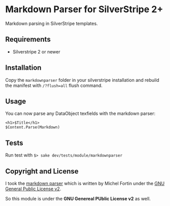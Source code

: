 # Markdown Parser for SilverStripe 2+

Markdown parsing in SilverStripe templates.

## Requirements

 * Silverstripe 2 or newer

## Installation

Copy the `markdownparser` folder in your silverstripe installation and rebuild the manifest with `/?flush=all` flush command.

## Usage

You can now parse any DataObject texfields with the markdown parser:

	<h1>$Title</h1>
	$Content.Parse(Markdown)

## Tests

Run test with `$> sake dev/tests/module/markdownparser`

## Copyright and License

I took the [markdown parser](https://github.com/michelf/php-markdown/) which is written by Michel Fortin under the [GNU General Public License v2](http://michelf.ca/projects/php-markdown/license/).

So this module is under the **GNU Genereal PUblic License v2** as well.
